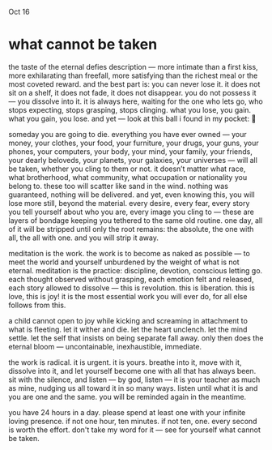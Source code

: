 Oct 16
# what cannot be taken

the taste of the eternal defies description — more intimate than a first kiss, more exhilarating than freefall, more satisfying than the richest meal or the most coveted reward. and the best part is: you can never lose it. it does not sit on a shelf, it does not fade, it does not disappear. you do not possess it — you dissolve into it. it is always here, waiting for the one who lets go, who stops expecting, stops grasping, stops clinging. what you lose, you gain. what you gain, you lose. and yet — look at this ball i found in my pocket: 🎱

someday you are going to die. everything you have ever owned — your money, your clothes, your food, your furniture, your drugs, your guns, your phones, your computers, your body, your mind, your family, your friends, your dearly beloveds, your planets, your galaxies, your universes — will all be taken, whether you cling to them or not. it doesn’t matter what race, what brotherhood, what community, what occupation or nationality you belong to. these too will scatter like sand in the wind. nothing was guaranteed, nothing will be delivered. and yet, even knowing this, you will lose more still, beyond the material. every desire, every fear, every story you tell yourself about who you are, every image you cling to — these are layers of bondage keeping you tethered to the same old routine. one day, all of it will be stripped until only the root remains: the absolute, the one with all, the all with one. and you will strip it away.

meditation is the work. the work is to become as naked as possible — to meet the world and yourself unburdened by the weight of what is not eternal. meditation is the practice: discipline, devotion, conscious letting go. each thought observed without grasping, each emotion felt and released, each story allowed to dissolve — this is revolution. this is liberation. this is love, this is joy! it is the most essential work you will ever do, for all else follows from this.

a child cannot open to joy while kicking and screaming in attachment to what is fleeting. let it wither and die. let the heart unclench. let the mind settle. let the self that insists on being separate fall away. only then does the eternal bloom — uncontainable, inexhaustible, immediate.

the work is radical. it is urgent. it is yours. breathe into it, move with it, dissolve into it, and let yourself become one with all that has always been. sit with the silence, and listen — by god, listen — it is your teacher as much as mine, nudging us all toward it in so many ways. listen until what it is and you are one and the same. you will be reminded again in the meantime.

you have 24 hours in a day. please spend at least one with your infinite loving presence. if not one hour, ten minutes. if not ten, one. every second is worth the effort. don't take my word for it — see for yourself what cannot be taken.
